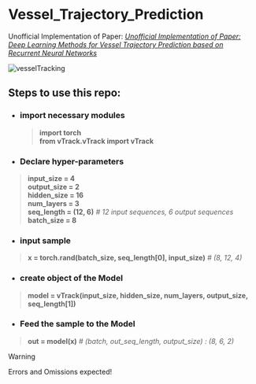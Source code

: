 # Vessel_Trajectory_Prediction

Unofficial Implementation of Paper: _[Unofficial Implementation of Paper: Deep Learning Methods for Vessel Trajectory Prediction based on Recurrent Neural Networks](https://ieeexplore.ieee.org/document/9492102)_

![vesselTracking](https://github.com/user-attachments/assets/8dd6ef95-6084-4a32-8e5a-27651a37f904)

## Steps to use this repo:

- ### import necessary modules
  > __import torch__ \
  > __from vTrack.vTrack import vTrack__

- ### Declare hyper-parameters
> __input_size = 4__ \
> __output_size = 2__ \
> __hidden_size = 16__ \
> __num_layers = 3__ \
> __seq_length = (12, 6)__ _# 12 input sequences, 6 output sequences_ \
> __batch_size = 8__

- ### input sample 
> __x = torch.rand(batch_size, seq_length[0], input_size)__ _# (8, 12, 4)_

- ### create object of the Model
> __model = vTrack(input_size, hidden_size, num_layers, output_size, seq_length[1])__

- ### Feed the sample to the Model
> __out = model(x)__ _# (batch, out_seq_length, output_size) : (8, 6, 2)_

> [!WARNING]
> Errors and Omissions expected!
